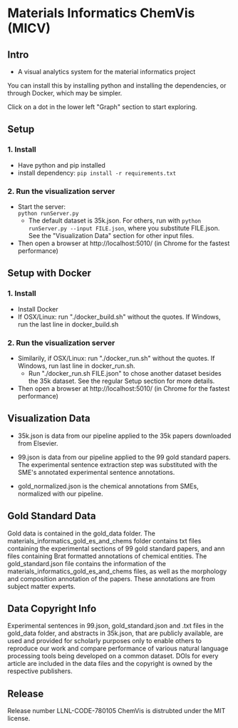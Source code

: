 # Materials Informatics ChemVis (MICV) 

## Intro
 - A visual analytics system for the material informatics project

You can install this by installing python and installing the dependencies, or through Docker, which may be simpler.

Click on a dot in the lower left "Graph" section to start exploring.

## Setup

### 1. Install
 - Have python and pip installed
 - install dependency:
   `pip install -r requirements.txt`

### 2. Run the visualization server
 - Start the server:  
   `python runServer.py`
     - The default dataset is 35k.json. For others, run with `python runServer.py --input FILE.json`, where you substitute FILE.json. See the "Visualization Data" section for other input files.
 - Then open a browser at http://localhost:5010/ (in Chrome for the fastest performance)

## Setup with Docker

### 1. Install
 - Install Docker
 - If OSX/Linux: run "./docker\_build.sh" without the quotes. If Windows, run the last line in docker\_build.sh

### 2. Run the visualization server
 - Similarily, if OSX/Linux: run "./docker\_run.sh" without the quotes. If Windows, run last line in docker\_run.sh. 
     - Run "./docker\_run.sh FILE.json" to chose another dataset besides the 35k dataset. See the regular Setup section for more details.
 - Then open a browser at http://localhost:5010/ (in Chrome for the fastest performance)


## Visualization Data

  - 35k.json is data from our pipeline applied to the 35k papers downloaded from Elsevier.

  - 99.json is data from our pipeline applied to the 99 gold standard papers. The experimental sentence extraction step was substituted with the SME's annotated experimental sentence annotations.

  - gold\_normalized.json is the chemical annotations from SMEs, normalized with our pipeline. 

## Gold Standard Data

Gold data is contained in the gold\_data folder. 
The materials\_informatics\_gold\_es\_and\_chems folder contains txt files containing the experimental sections of 99 gold standard papers, and ann files containing Brat formatted annotations of chemical entities. 
The gold\_standard.json file contains the information of the materials\_informatics\_gold\_es\_and\_chems files, as well as the morphology and composition annotation of the papers. 
These annotations are from subject matter experts. 

## Data Copyright Info
Experimental sentences in 99.json, gold\_standard.json and .txt files in the gold\_data folder, and abstracts in 35k.json, that are publicly available, are used and provided for scholarly purposes only to enable others to reproduce our work and compare performance of various natural language processing tools being developed on a common dataset. DOIs for every article are included in the data files and the copyright is owned by the respective publishers.

## Release
Release number LLNL-CODE-780105
ChemVis is distrubted under the MIT license.
